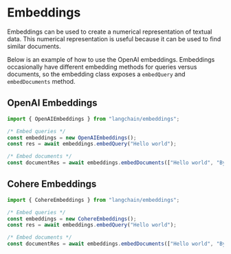 # Embeddings

Embeddings can be used to create a numerical representation of textual data. This numerical representation is useful because it can be used to find similar documents.

Below is an example of how to use the OpenAI embeddings. Embeddings occasionally have different embedding methods for queries versus documents, so the embedding class exposes a `embedQuery` and `embedDocuments` method.

## OpenAI Embeddings

```typescript
import { OpenAIEmbeddings } from "langchain/embeddings";

/* Embed queries */
const embeddings = new OpenAIEmbeddings();
const res = await embeddings.embedQuery("Hello world");

/* Embed documents */
const documentRes = await embeddings.embedDocuments(["Hello world", "Bye bye"]);
```

## Cohere Embeddings

```typescript
import { CohereEmbeddings } from "langchain/embeddings";

/* Embed queries */
const embeddings = new CohereEmbeddings();
const res = await embeddings.embedQuery("Hello world");

/* Embed documents */
const documentRes = await embeddings.embedDocuments(["Hello world", "Bye bye"]);
```
